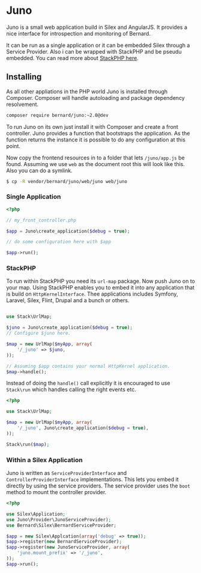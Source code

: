 Juno
====

Juno is a small web application build in Silex and AngularJS. It provides a nice interface for introspection
and monitoring of Bernard.

It can be run as a single application or it can be embedded Silex through a Service Provider. Also i can be wrapped
with StackPHP and be pseudu embedded. You can read more about [StackPHP here](http://stackphp.com).

Installing
----------

As all other appliations in the PHP world Juno is installed through Composer. Composer will handle autoloading
and package dependency resolvement.

``` bash
composer require bernard/juno:~2.0@dev
```

To run Juno on its own just install it with Composer and create a front controller. Juno provides a function that
bootstraps the application. As the function returns the instance it is possible to do any configuration at this point.


Now copy the frontend resources in to a folder that lets `/juno/app.js` be found. Assuming we use `web` as the document
root this will look like this. Also you can do a symlink.

``` bash
$ cp -R vendor/bernard/juno/web/juno web/juno
```

### Single Application

``` php
<?php

// my_front_controller.php

$app = Juno\create_application($debug = true);

// do some configuration here with $app

$app->run();
```

### StackPHP

To run within StackPHP you need its `url-map` package. Now push Juno on to your map. Using StackPHP enables you to
embed it into any application that is build on `HttpKernelInterface`. Thee applications includes Symfony, Laravel, 
Silex, Flint, Drupal and a bunch or others.

``` php

use Stack\UrlMap;

$juno = Juno\create_application($debug = true);
// Configure $juno here.

$map = new UrlMap($myApp, array(
    '/_juno' => $juno,
));

// Assuming $app contains your normal HttpKernel application.
$map->handle();
```

Instead of doing the `handle()` call explicitly it is encouraged to use `Stack\run` which handles calling the right
events etc.

``` php
<?php

use Stack\UrlMap;

$map = new UrlMap($myApp, array(
    '/_juno', Juno\create_application($debug = true),
));

Stack\run($map);
```

### Within a Silex Application

Juno is written as `ServiceProviderInterface` and `ControllerProviderInterface` implementations. This lets you embed
it directly by using the service providers. The service provider uses the `boot` method to mount the controller provider.

``` php
<?php

use Silex\Application;
use Juno\Provider\JunoServiceProvider);
use Bernard\Silex\BernardServiceProvider;

$app = new Silex\Applcation(array('debug' => true));
$app->register(new BernardServiceProvider);
$app->register(new JunoServiceProvider, array(
    'juno.mount_prefix' => '/_juno',
));
$app->run();
```

